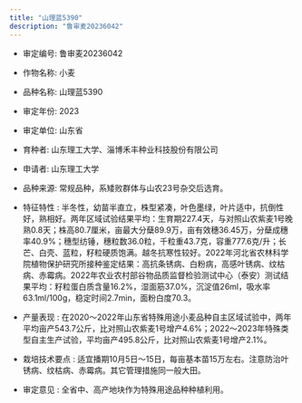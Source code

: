 ```yaml
---
title: "山理蓝5390"
description: "鲁审麦20236042"
---
```

* 审定编号:  鲁审麦20236042

*  作物名称:  小麦

*  品种名称:  山理蓝5390

*  审定年份:  2023

*  审定单位:  山东省

* 育种者:  山东理工大学、淄博禾丰种业科技股份有限公司

*  申请者:  山东理工大学

*  品种来源:  常规品种，系矮败群体与山农23号杂交后选育。

*  特征特性 : 
半冬性，幼苗半直立，株型紧凑，叶色墨绿，叶片适中，抗倒性好，熟相好。两年区域试验结果平均：生育期227.4天，与对照山农紫麦1号晚熟0.8天；株高80.7厘米，亩最大分蘖89.9万，亩有效穗36.45万，分蘖成穗率40.9%；穗型纺锤，穗粒数36.0粒，千粒重43.7克，容重777.6克/升；长芒、白壳、蓝粒，籽粒硬质饱满。越冬抗寒性较好。2022年河北省农林科学院植物保护研究所接种鉴定结果：高抗条锈病、白粉病，高感叶锈病、纹枯病、赤霉病。2022年农业农村部谷物品质监督检验测试中心（泰安）测试结果平均：籽粒蛋白质含量16.2%，湿面筋37.0%，沉淀值26ml，吸水率63.1ml/100g，稳定时间2.7min，面粉白度70.3。
 
*  产量表现 : 
在2020～2022年山东省特殊用途小麦品种自主区域试验中，两年平均亩产543.7公斤，比对照山农紫麦1号增产4.6%；2022～2023年特殊类型自主生产试验，平均亩产495.8公斤，比对照山农紫麦1号增产2.1%。

*  栽培技术要点 : 
适宜播期10月5日～15日，每亩基本苗15万左右。注意防治叶锈病、纹枯病、赤霉病。其它管理措施同一般大田。

*  审定意见 : 
全省中、高产地块作为特殊用途品种种植利用。
